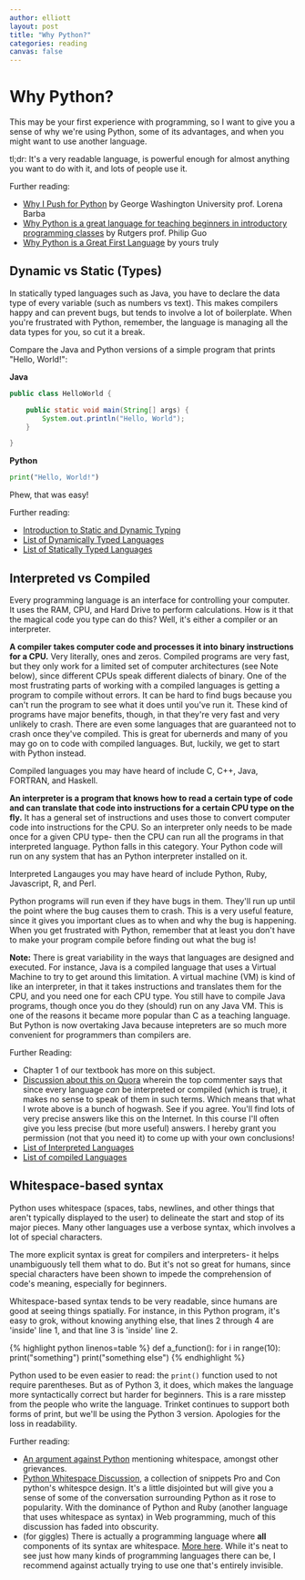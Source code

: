 ```yaml
---
author: elliott
layout: post
title: "Why Python?"
categories: reading
canvas: false
---
```


# Why Python?
This may be your first experience with programming, so I want to give you a sense of why we're using Python, some of its advantages, and when you might want to use another language.

tl;dr: It's a very readable language, is powerful enough for almost anything you want to do with it, and lots of people use it.

Further reading:

* [Why I Push for Python](http://lorenabarba.com/blog/why-i-push-for-python/) by George Washington University prof. Lorena Barba
* [Why Python is a great language for teaching beginners in introductory programming classes](http://pgbovine.net/python-teaching.htm) by Rutgers prof. Philip Guo
* [Why Python is a Great First Language](http://blog.trinket.io/why-python/) by yours truly

## Dynamic vs Static (Types)
In statically typed languages such as Java, you have to declare the data type of
every variable (such as numbers vs text).  This makes compilers happy and can prevent bugs, but tends to
involve a lot of boilerplate.  When you're frustrated with Python, remember, the
language is managing all the data types for you, so cut it a break.

Compare the Java and Python versions of a simple program that prints "Hello, World!":

**Java**

```java
public class HelloWorld {

    public static void main(String[] args) {
        System.out.println("Hello, World");
    }

}
```

**Python**

```python
print("Hello, World!")
```

Phew, that was easy!


Further reading:

* [Introduction to Static and Dynamic Typing](http://www.sitepoint.com/typing-versus-dynamic-typing/)
* [List of Dynamically Typed Languages](https://en.wikipedia.org/wiki/Category:Dynamically_typed_programming_languages)
* [List of Statically Typed Languages](https://en.wikipedia.org/wiki/Category:Statically_typed_programming_languages)

## Interpreted vs Compiled
Every programming language is an interface for controlling your computer.  It uses the RAM, CPU, and Hard Drive to perform calculations.
How is it that the magical code you type can do this? Well, it's either a compiler or an interpreter.

**A compiler takes computer code and processes it into binary instructions for a CPU.**  Very literally, ones and zeros.
Compiled programs are very fast, but they only work for a limited set of computer architectures (see Note below), since different
CPUs speak different dialects of binary.  One of the most frustrating parts of working with a compiled languages is
getting a program to compile without errors.  It can be hard to find bugs because you can't run the program to see
what it does until you've run it.  These kind of programs have major benefits, though, in that they're very fast and
very unlikely to crash.  There are even some languages that are guaranteed not to crash once they've compiled.  This
is great for ubernerds and many of you may go on to code with compiled languages. But, luckily, we get to start with Python instead.

Compiled languages you may have heard of include C, C++, Java, FORTRAN, and Haskell.

**An interpreter is a program that knows how to read a certain type of code and can translate that code into instructions for
a certain CPU type on the fly.**  It has a general set of instructions and uses those to convert computer code into instructions
for the CPU.  So an interpreter only needs to be made once for a given CPU type- then the CPU can run all the programs in
that interpreted language.  Python falls in this category.  Your Python code will run on any system that has an Python
interpreter installed on it.

Interpreted Langauges you may have heard of include Python, Ruby, Javascript, R, and Perl.

Python programs will run even if they have bugs in them.  They'll run up until the point where the bug causes them
to crash.  This is a very useful feature, since it gives you important clues as to when and why the bug is happening.
When you get frustrated with Python, remember that at least you don't have to make your program compile before finding
out what the bug is!

**Note:** There is great variability in the ways that languages are designed and executed. For instance,
Java is a compiled language that uses a Virtual Machine to try to get around this limitation.  A virtual machine (VM)
is kind of like an interpreter, in that it takes instructions and translates them for the CPU, and you need one for each CPU
type. You still have to compile Java programs, though once you do they (should) run on any Java VM.
This is one of the reasons it became more popular than C as a teaching language.  But Python is now overtaking Java because
intepreters are so much more convenient for programmers than compilers are.

Further Reading:

* Chapter 1 of our textbook has more on this subject.
* [Discussion about this on Quora](https://www.quora.com/What-is-the-difference-between-compiled-and-interpreted-programming-languages)
wherein the top commenter says that since every language *can* be interpreted or compiled (which is true), it makes no sense to speak of them in
such terms.  Which means that what I wrote above is a bunch of hogwash. See if you agree.  You'll find lots of very precise answers like
this on the Internet.  In this course I'll often give you less precise (but more useful) answers.
I hereby grant you permission (not that you need it) to come up with your own conclusions!
* [List of Interpreted Languages](https://en.wikipedia.org/wiki/List_of_programming_languages_by_type#Interpreted_languages)
* [List of compiled Languages](https://en.wikipedia.org/wiki/List_of_programming_languages_by_type#Compiled_languages)

## Whitespace-based syntax
Python uses whitespace (spaces, tabs, newlines, and other things that aren't typically displayed to the user)
to delineate the start and stop of its major pieces.  Many other languages use a verbose syntax,
which involves a lot of special characters.

The more explicit syntax is great for compilers and interpreters- it helps unambiguously tell them
what to do.  But it's not so great for humans, since special characters have been shown to
impede the comprehension of code's meaning, especially for beginners.

Whitespace-based syntax tends to be very readable, since humans are good at seeing things spatially.
For instance, in this Python program, it's easy to grok, without knowing anything else, that
lines 2 through 4 are 'inside' line 1, and that line 3 is 'inside' line 2.

{% highlight python linenos=table %}
def a_function():
    for i in range(10):
        print("something")
    print("something else")
{% endhighlight %}

Python used to be even easier to read: the `print()` function used to not require parentheses. But
as of Python 3, it does, which makes the language more syntactically correct but harder for beginners.
This is a rare misstep from the people who write the language.  Trinket continues to support both
forms of print, but we'll be using the Python 3 version. Apologies for the loss in readability.

Further reading:

* [An argument against Python](http://colintmiller.com/python/) mentioning whitespace, amongst
other grievances.
* [Python Whitespace Discussion](http://c2.com/cgi/wiki?PythonWhiteSpaceDiscussion), a collection of
snippets Pro and Con python's whitespce design.  It's a little disjointed but will give you a sense
of some of the conversation surrounding Python as it rose to popularity.  With the dominance of
Python and Ruby (another language that uses whitespace as syntax) in Web programming, much of this
discussion has faded into obscurity.
* (for giggles) There is actually a programming language where **all** components of its syntax
are whitespace.  [More here](https://en.wikipedia.org/wiki/Whitespace_(programming_language)).
While it's neat to see just how many kinds of programming languages there can be, I recommend
against actually trying to use one that's entirely invisible.